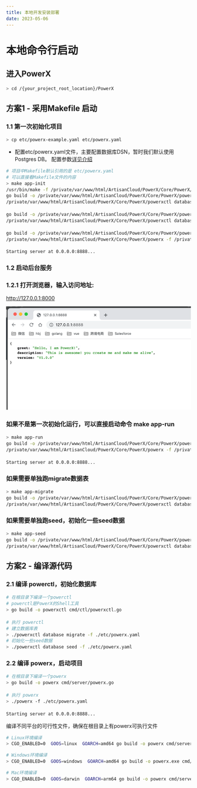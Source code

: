 ```yaml
---
title: 本地开发安装部署
date: 2023-05-06
---
```


# 本地命令行启动

##  进入PowerX

``` bash
> cd /{your_project_root_location}/PowerX

```

## 方案1 - 采用Makefile 启动

### 1.1 第一次初始化项目

``` bash
> cp etc/powerx-example.yaml etc/powerx.yaml

```
* 配置etc/powerx.yaml文件，主要配置数据库DSN，暂时我们默认使用Postgres DB。
配置参数[详见介绍](common.md)

``` bash
# 项目中Makefile默认引用的是 etc/powerx.yaml
# 可以直接看Makefile文件的内容
> make app-init
/usr/bin/make -f /private/var/www/html/ArtisanCloud/PowerX/Core/PowerX/Makefile -C /private/var/www/html/ArtisanCloud/PowerX/Core/PowerX app-init
go build -o /private/var/www/html/ArtisanCloud/PowerX/Core/PowerX/powerxctl /private/var/www/html/ArtisanCloud/PowerX/Core/PowerX/cmd/ctl/powerxctl.go
/private/var/www/html/ArtisanCloud/PowerX/Core/PowerX/powerxctl database migrate -f /private/var/www/html/ArtisanCloud/PowerX/Core/PowerX/etc/powerx.yaml

go build -o /private/var/www/html/ArtisanCloud/PowerX/Core/PowerX/powerxctl /private/var/www/html/ArtisanCloud/PowerX/Core/PowerX/cmd/ctl/powerxctl.go
/private/var/www/html/ArtisanCloud/PowerX/Core/PowerX/powerxctl database seed -f /private/var/www/html/ArtisanCloud/PowerX/Core/PowerX/etc/powerx.yaml

go build -o /private/var/www/html/ArtisanCloud/PowerX/Core/PowerX/powerx /private/var/www/html/ArtisanCloud/PowerX/Core/PowerX/cmd/server/powerx.go
/private/var/www/html/ArtisanCloud/PowerX/Core/PowerX/powerx -f /private/var/www/html/ArtisanCloud/PowerX/Core/PowerX/etc/powerx.yaml
 
Starting server at 0.0.0.0:8888...
```


### 1.2 启动后台服务


### 1.2.1 打开浏览器，输入访问地址:   
http://127.0.0.1:8000

![img.png](images/install_web.png)


### 如果不是第一次初始化运行，可以直接启动命令 make app-run

``` bash
> make app-run
go build -o /private/var/www/html/ArtisanCloud/PowerX/Core/PowerX/powerx /private/var/www/html/ArtisanCloud/PowerX/Core/PowerX/cmd/server/powerx.go
/private/var/www/html/ArtisanCloud/PowerX/Core/PowerX/powerx -f /private/var/www/html/ArtisanCloud/PowerX/Core/PowerX/etc/powerx-local.yaml

Starting server at 0.0.0.0:8888...

```

### 如果需要单独跑migrate数据表
``` bash
> make app-migrate
go build -o /private/var/www/html/ArtisanCloud/PowerX/Core/PowerX/powerxctl /private/var/www/html/ArtisanCloud/PowerX/Core/PowerX/cmd/ctl/powerxctl.go
/private/var/www/html/ArtisanCloud/PowerX/Core/PowerX/powerxctl database migrate -f /private/var/www/html/ArtisanCloud/PowerX/Core/PowerX/etc/powerx-local.yaml

```

### 如果需要单独跑seed，初始化一些seed数据
``` bash
> make app-seed
go build -o /private/var/www/html/ArtisanCloud/PowerX/Core/PowerX/powerxctl /private/var/www/html/ArtisanCloud/PowerX/Core/PowerX/cmd/ctl/powerxctl.go
/private/var/www/html/ArtisanCloud/PowerX/Core/PowerX/powerxctl database seed -f /private/var/www/html/ArtisanCloud/PowerX/Core/PowerX/etc/powerx-local.yaml

```

## 方案2 - 编译源代码

### 2.1 编译 powerctl，初始化数据库
``` bash
# 在根目录下编译一个powerctl
# powerctl是PowerX的Shell工具
> go build -o powerxctl cmd/ctl/powerxctl.go

# 执行 powerctl
# 建立数据库表
> ./powerxctl database migrate -f ./etc/powerx.yaml
# 初始化一些seed数据
> ./powerxctl database seed -f ./etc/powerx.yaml

```

### 2.2 编译 powerx，启动项目
``` bash
# 在根目录下编译一个powerx
> go build -o powerx cmd/server/powerx.go

# 执行 powerx
> ./powerx -f ./etc/powerx.yaml

Starting server at 0.0.0.0:8888...


```

编译不同平台的可行性文件，确保在根目录上有powerx可执行文件

```bash
# Linux环境编译
> CGO_ENABLED=0  GOOS=linux  GOARCH=amd64 go build -o powerx cmd/server/powerx.go
```

```bash
# Windows环境编译
> CGO_ENABLED=0  GOOS=windows  GOARCH=amd64 go build -o powerx.exe cmd/server/powerx.go
```

```bash
# Mac环境编译
> CGO_ENABLED=0  GOOS=darwin  GOARCH=arm64 go build -o powerx cmd/server/powerx.go
```


